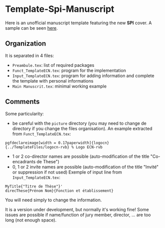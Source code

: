 # Template-Spi-Manuscript

Here is an unofficial manuscript template featuring the new **SPI** cover. A sample can be seen [here](./build/Main_Manuscrit.pdf).

## Organization

It is separated in 4 files:

- `Preambule.tex`: list of  required packages
- `Funct_TemplateECN.tex`: program for the implementation
- `Input_TemplateECN.tex`: program for adding information and complete the template with personal informations
- `Main Manuscrit.tex`: minimal working example

## Comments

Some particularity:
- be careful with the `picture` directory (you may need to change de directory if you change the files organisation). An example extracted from `Funct_TemplateECN.tex`:
```(tex)
pgfdeclareimage[width = 0.17paperwidth]{logocn}{../TemplateFiles/logocn-rvb} % Logo ECN-rvb
```
- 1 or 2 co-director names are possible (auto-modification of the title "Co-encadrants de These")
- 0, 1 or 2 invite names are possible (auto-modification of the title "Invité" or suppression if not used)
  Exemple of input line from `Input_TemplateECN.tex`:
```
MyTitle{"Titre de Thèse"}'
direcThese{Prénom Nom}{Fonction et établissement}
```
You will need simply to change the information.

It is a version under development, but normally it's working fine!
Some issues are possible if name/function of jury member, director, ... are too long (not enough space).
